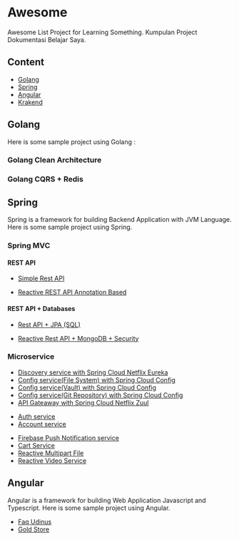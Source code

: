 # Awesome

Awesome List Project for Learning Something. 
Kumpulan Project Dokumentasi Belajar Saya.

## Content

- [Golang](#golang)
- [Spring](#spring)
- [Angular](#angular)
- [Krakend](#krakend)

## Golang
Here is some sample project using Golang :
### Golang Clean Architecture

### Golang CQRS + Redis

## Spring

Spring is a framework for building Backend Application with JVM Language. Here is some sample project using Spring.

### Spring MVC

#### REST API

- [Simple Rest API](https://github.com/ciazhar/spring-boot-rest-api)

<!-- - [Consume Rest API with RestTemplate]() -->

- [Reactive REST API Annotation Based](https://github.com/ciazhar/spring-webflux-annotation-based)

<!-- - [Reactive REST API Router Based]() -->
<!-- - [(TBD) Consume Reactive REST API with WebClient]() -->
<!-- - [(TBD) Spring Webflux Configuration]() -->
<!-- - [(TBD) Stream REST API]() -->
<!-- - [(TBD) Spring Webflux Websocket]() -->

#### REST API + Databases

- [Rest API + JPA (SQL)](https://github.com/ciazhar/kotlin-spring-boot-jpa-rest)

<!-- - [(TBD) Rest API + MongoDB (NoSQL)]()  -->

- [Reactive Rest API + MongoDB + Security](https://github.com/ciazhar/spring-webflux-mongo-security)

<!-- - [(TBD) Reactive Rest API + Cassandra]() -->
<!-- - [(TBD) Reactive Rest API + Redis]() -->
<!-- - [(TBD) Reactive Rest API + Couchbase]() -->

<!-- #### Template Engine + Databases
- [(TBD) Backend Template Engine with Thymeleaf]() -->

<!-- #### Database Migration
- [(TBD) Database Migration with FlywayDB]() -->

<!-- #### Security
- [(TBD) Rest API Security with Basic Auth + CSRF]()
- [(TBD) Rest API Security with OAuth2 + JWT]() -->
<!-- - [(TBD) Reactive Basic Auth + CORS]() -->

<!-- #### Reporting
- [(TBD) Reporting in PDF/Spreadsheet with Jasper Report]() -->

### Microservice

- [Discovery service with Spring Cloud Netflix Eureka](https://github.com/ciazhar/spring-cloud-eureka-server)
- [Config service(File System) with Spring Cloud Config](https://github.com/ciazhar/spring-cloud-config-server-file-system)
- [Config service(Vault) with Spring Cloud Config](https://github.com/ciazhar/spring-cloud-config-server-vault)
- [Config service(Git Repository) with Spring Cloud Config](https://github.com/ciazhar/spring-cloud-config-server-git-repository)
- [API Gateaway with Spring Cloud Netflix Zuul](https://github.com/ciazhar/spring-cloud-zuul)

<!-- - [(TBD) API Gateaway with Spring Cloud Gateway]() -->
<!-- - [(TBD) Circuit Breaker]() -->
<!-- - [(TBD) Distributed Tracing]() -->

- [Auth service](https://github.com/ciazhar/spring-auth-server)
- [Account service](https://github.com/ciazhar/spring-account-service)

<!-- - [(TBD) Mail Service]() -->

- [Firebase Push Notification service](https://github.com/ciazhar/spring-firebase-push-notification-service)
- [Cart Service](https://github.com/ciazhar/spring-cart-service)
- [Reactive Multipart File](https://github.com/ciazhar/spring-multipart-service)
- [Reactive Video Service](https://github.com/ciazhar/spring-video-stream)

<!-- - [Jelajah service](https://github.com/ciazhar/jelajah-service)  -->
<!-- - [Maketto service](https://github.com/ciazhar/spring-maketto-service) -->
<!-- - [Animus service](https://github.com/ciazhar/spring-animus-service)        -->
<!-- - [Linkz service]() -->

## Angular

Angular is a framework for building Web Application Javascript and Typescript. Here is some sample project using Angular.

- [Faq Udinus](https://github.com/ciazhar/angular-faq-udinus)
- [Gold Store](https://github.com/ciazhar/angular-gold-store)
